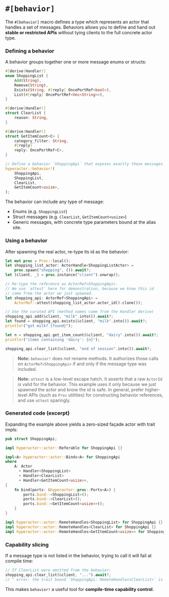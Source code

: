 # `#[behavior]`

The `#[behavior]` macro defines a type which represents an actor that handles a set of messages.
Behaviors allows you to define and hand out **stable or restricted APIs** without tying clients
to the full concrete actor type.

### Defining a behavior

A behavior groups together one or more message enums or structs:

```rust
#[derive(Handler)]
enum ShoppingList {
    Add(String),
    Remove(String),
    Exists(String, #[reply] OncePortRef<bool>),
    List(#[reply] OncePortRef<Vec<String>>),
}

#[derive(Handler)]
struct ClearList {
    reason: String,
}

#[derive(Handler)]
struct GetItemCount<C> {
    category_filter: String,
    #[reply]
    reply: OncePortRef<C>,
}

// Define a behavior `ShoppingApi` that exposes exactly these messages.
hyperactor::behavior!(
    ShoppingApi,
    ShoppingList,
    ClearList,
    GetItemCount<usize>,
);
```

The behavior can include any type of message:
- Enums (e.g. `ShoppingList`)
- Struct messages (e.g. `ClearList`, `GetItemCount<usize>`)
- Generic messages, with concrete type parameters bound at the alias site.

### Using a behavior

After spawning the real actor, re-type its id as the behavior:

```rust
let mut proc = Proc::local();
let shopping_list_actor: ActorHandle<ShoppingListActor> =
    proc.spawn("shopping", ()).await?;
let (client, _) = proc.instance("client").unwrap();

// Re-type the reference as ActorRef<ShoppingApi>.
// We use `attest` here for demonstration, because we know this id
// came from the actor we just spawned.
let shopping_api: ActorRef<ShoppingApi> =
    ActorRef::attest(shopping_list_actor.actor_id().clone());

// Use the curated API (method names come from the Handler derive)
shopping_api.add(&client, "milk".into()).await?;
let found = shopping_api.exists(&client, "milk".into()).await?;
println!("got milk? {found}");

let n = shopping_api.get_item_count(&client, "dairy".into()).await?;
println!("items containing 'dairy': {n}");

shopping_api.clear_list(&client, "end of session".into()).await?;
```

> **Note:** `behavior!` does *not* rename methods. It authorizes those calls on
> `ActorRef<ShoppingApi>` if and only if the message type was included.

> **Note:** `attest` is a low-level escape hatch. It asserts that a raw
> `ActorId` is valid for the behavior. This example uses it only because
> we just spawned the actor and know the id is safe.
> In general, prefer higher-level APIs (such as `Proc` utilities) for
> constructing behavior references, and use `attest` sparingly.

### Generated code (excerpt)

Expanding the example above yields a zero-sized façade actor with trait impls:

```rust
pub struct ShoppingApi;

impl hyperactor::actor::Referable for ShoppingApi {}

impl<A> hyperactor::actor::Binds<A> for ShoppingApi
where
    A: Actor
      + Handler<ShoppingList>
      + Handler<ClearList>
      + Handler<GetItemCount<usize>>,
{
    fn bind(ports: &hyperactor::proc::Ports<A>) {
        ports.bind::<ShoppingList>();
        ports.bind::<ClearList>();
        ports.bind::<GetItemCount<usize>>();
    }
}

impl hyperactor::actor::RemoteHandles<ShoppingList> for ShoppingApi {}
impl hyperactor::actor::RemoteHandles<ClearList> for ShoppingApi {}
impl hyperactor::actor::RemoteHandles<GetItemCount<usize>> for ShoppingApi {}
```

### Capability slicing

If a message type is not listed in the behavior, trying to call it will fail at compile time:

```rust
// If ClearList were omitted from the behavior:
shopping_api.clear_list(&client, "...").await?;
// ^ error: the trait bound `ShoppingApi: RemoteHandles<ClearList>` is not satisfied
```

This makes `behavior!` a useful tool for **compile-time capability control**.
